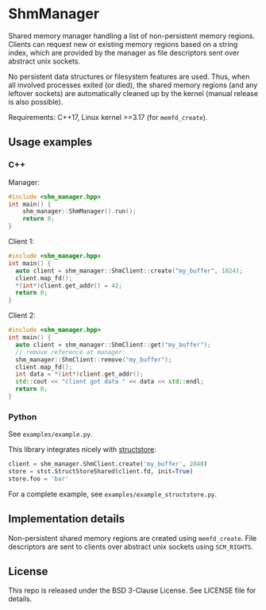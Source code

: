 # ShmManager

Shared memory manager handling a list of non-persistent memory regions. Clients
can request new or existing memory regions based on a string index, which are
provided by the manager as file descriptors sent over abstract unix sockets.

No persistent data structures or filesystem features are used. Thus, when all
involved processes exited (or died), the shared memory regions (and any leftover
sockets) are automatically cleaned up by the kernel (manual release is also
possible).

Requirements: C++17, Linux kernel >=3.17 (for `memfd_create`).

## Usage examples

### C++

Manager:

```c++
#include <shm_manager.hpp>
int main() {
    shm_manager::ShmManager().run();
    return 0;
}
```

Client 1:

```c++
#include <shm_manager.hpp>
int main() {
  auto client = shm_manager::ShmClient::create("my_buffer", 1024);
  client.map_fd();
  *(int*)client.get_addr() = 42;
  return 0;
}
```

Client 2:

```c++
#include <shm_manager.hpp>
int main() {
  auto client = shm_manager::ShmClient::get("my_buffer");
  // remove reference at manager:
  shm_manager::ShmClient::remove("my_buffer");
  client.map_fd();
  int data = *(int*)client.get_addr();
  std::cout << "client got data " << data << std::endl;
  return 0;
}
```

### Python

See `examples/example.py`.

This library integrates nicely with [structstore](https://github.com/jellysheep/structstore):

```python
client = shm_manager.ShmClient.create('my_buffer', 2048)
store = stst.StructStoreShared(client.fd, init=True)
store.foo = 'bar'
```

For a complete example, see `examples/example_structstore.py`.

## Implementation details

Non-persistent shared memory regions are created using `memfd_create`. File
descriptors are sent to clients over abstract unix sockets using `SCM_RIGHTS`.

## License

This repo is released under the BSD 3-Clause License. See LICENSE file for
details.
